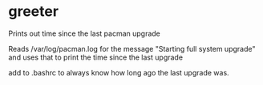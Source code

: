 # greeter
Prints out time since the last pacman upgrade

Reads /var/log/pacman.log for the message "Starting full system upgrade" and uses that to print the time since the last upgrade

add to .bashrc to always know how long ago the last upgrade was.
